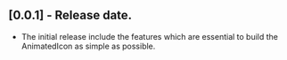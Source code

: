 ## [0.0.1] - Release date.

* The initial release include the features which are essential to build the AnimatedIcon as simple as possible.

